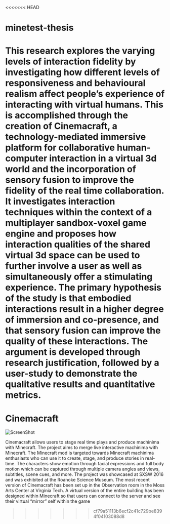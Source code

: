<<<<<<< HEAD
# minetest-thesis

This research explores the varying levels of interaction fidelity by investigating how different levels of responsiveness and behavioural realism affect people’s experience of interacting with virtual humans. This is accomplished through the creation of Cinemacraft, a technology-mediated immersive platform for collaborative human-computer interaction in a virtual 3d world and the incorporation of sensory fusion to improve the fidelity of the real time collaboration. It investigates  interaction techniques within the context of a multiplayer sandbox-voxel game engine and proposes how interaction qualities of the shared virtual 3d space  can be used to further involve a user as well as simultaneously offer a stimulating experience. The primary hypothesis of the study is that embodied interactions result in a higher degree of immersion and co-presence, and that sensory fusion can improve the quality of these interactions. The argument is developed through research justification, followed by a user-study to demonstrate the qualitative results and quantitative metrics.
=======
# Cinemacraft

![ScreenShot](https://preview.ibb.co/cJu6qk/Screen_Shot_2017_05_03_at_8_18_49_PM.png)

Cinemacraft allows users to stage real time plays and produce machinima with Minecraft. The project aims to merge live interactive machinima with Minecraft. The Minecraft mod is targeted towards Minecraft machinima enthusiasts who can use it to create, stage, and produce stories in real-time. The characters show emotion through facial expressions and full body motion which can be captured through multiple camera angles and views, subtitles, scene cues, and more. The project was showcased at SXSW 2016 and was exhibited at the Roanoke Science Museum. The most recent version of Cinemacraft has been set up in the Observation room in the Moss Arts Center at Virginia Tech. A virtual version of the entire building has been designed within Minecraft so that users can connect to the server and see their virtual “mirror” self within the game
>>>>>>> cf79a51113b6ecf2c41c729be8394f04103088d8
